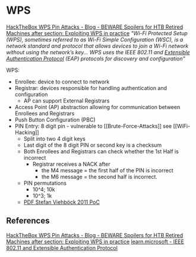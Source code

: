 # WPS

[HackTheBox WPS Pin Attacks - Blog - BEWARE Spoilers for HTB Retired Machines after section: Exploiting WPS in practice](https://www.hackthebox.com/blog/wps-pin-attacks-and-cracking-wps-with-reaver)  *"Wi-Fi Protected Setup (WPS), sometimes referred to as Wi-Fi Simple Configuration (WSC), is a network standard and protocol that allows devices to join a Wi-Fi network without using the network’s key... WPS uses the IEEE 802.11 and [Extensible Authentication Protocol](https://learn.microsoft.com/en-us/windows-server/networking/technologies/extensible-authentication-protocol/network-access?tabs=eap-tls%2Cserveruserprompt-eap-tls%2Ceap-sim) (EAP) protocols for discovery and configuration"*


WPS:
- Enrollee: device to connect to network
- Registrar: devices responsible for handling authentication and configuration
	- AP can support External Registrars
- Access Point (AP) abstraction allowing for communication between Enrollees and Registrars
- Push Button Configuration (PBC)
- PIN Entry: 8 digit pin - vulnerable to [[Brute-Force-Attacks]] see [[WiFi-Hacking]]
	- Split into two 4 digit keys 
	- Last digit of the 8 digit PIN or second key is a checksum 
	- Both Enrollees and Registrars can check whether the 1st Half is incorrect
		- Registrar receives a NACK after 
			- the M4 message = the first half of the PIN is incorrect  
			- the M6 message = the second half is incorrect.
	- PIN permutations
		- 10^4; 10k
		- 10^3; 1k
	- [PDF Stefan Viehböck 2011 PoC ](https://sviehb.files.wordpress.com/2011/12/viehboeck_wps.pdf)
## References

[HackTheBox WPS Pin Attacks - Blog - BEWARE Spoilers for HTB Retired Machines after section: Exploiting WPS in practice](https://www.hackthebox.com/blog/wps-pin-attacks-and-cracking-wps-with-reaver) 
[learn.microsoft - IEEE 802.11 and Extensible Authentication Protocol](https://learn.microsoft.com/en-us/windows-server/networking/technologies/extensible-authentication-protocol/network-access?tabs=eap-tls%2Cserveruserprompt-eap-tls%2Ceap-sim)